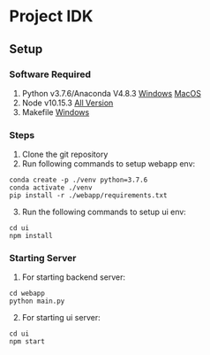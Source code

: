 # Project IDK

## Setup

### Software Required
1. Python v3.7.6/Anaconda V4.8.3 [Windows](https://repo.anaconda.com/archive/Anaconda3-2020.02-Windows-x86_64.exe) [MacOS](https://repo.anaconda.com/archive/Anaconda3-2020.02-MacOSX-x86_64.pkg)
2. Node v10.15.3 [All Version](https://nodejs.org/dist/v10.15.3/) 
3. Makefile [Windows](https://sourceforge.net/projects/gnuwin32/) 

### Steps
1. Clone the git repository
2. Run following commands to setup webapp env:
```
conda create -p ./venv python=3.7.6
conda activate ./venv
pip install -r ./webapp/requirements.txt
```
3. Run the following commands to setup ui env:
```
cd ui
npm install
```

### Starting Server

1. For starting backend server:
```
cd webapp
python main.py
```
2. For starting ui server:
```
cd ui
npm start
```